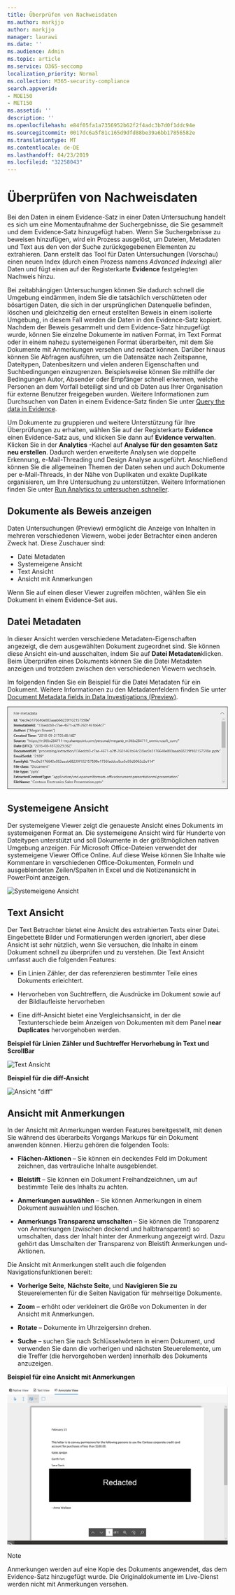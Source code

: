 ```yaml
---
title: Überprüfen von Nachweisdaten
ms.author: markjjo
author: markjjo
manager: laurawi
ms.date: ''
ms.audience: Admin
ms.topic: article
ms.service: O365-seccomp
localization_priority: Normal
ms.collection: M365-security-compliance
search.appverid:
- MOE150
- MET150
ms.assetid: ''
description: ''
ms.openlocfilehash: e84f05fa1a7356952b62f2f4adc3b7d0f1ddc94e
ms.sourcegitcommit: 0017dc6a5f81c165d9dfd88be39a6bb17856582e
ms.translationtype: MT
ms.contentlocale: de-DE
ms.lasthandoff: 04/23/2019
ms.locfileid: "32258043"
---
```

# <a name="review-the-data-in-evidence"></a>Überprüfen von Nachweisdaten

Bei den Daten in einem Evidence-Satz in einer Daten Untersuchung handelt es sich um eine Momentaufnahme der Suchergebnisse, die Sie gesammelt und dem Evidence-Satz hinzugefügt haben. Wenn Sie Suchergebnisse zu beweisen hinzufügen, wird ein Prozess ausgelöst, um Dateien, Metadaten und Text aus den von der Suche zurückgegebenen Elementen zu extrahieren. Dann erstellt das Tool für Daten Untersuchungen (Vorschau) einen neuen Index (durch einen Prozess namens *Advanced Indexing*) aller Daten und fügt einen auf der Registerkarte **Evidence** festgelegten Nachweis hinzu. 

Bei zeitabhängigen Untersuchungen können Sie dadurch schnell die Umgebung eindämmen, indem Sie die tatsächlich verschütteten oder bösartigen Daten, die sich in der ursprünglichen Datenquelle befinden, löschen und gleichzeitig den erneut erstellten Beweis in einem isolierte Umgebung, in diesem Fall werden die Daten in den Evidence-Satz kopiert. Nachdem der Beweis gesammelt und dem Evidence-Satz hinzugefügt wurde, können Sie einzelne Dokumente im nativen Format, im Text Format oder in einem nahezu systemeigenen Format überarbeiten, mit dem Sie Dokumente mit Anmerkungen versehen und redact können. Darüber hinaus können Sie Abfragen ausführen, um die Datensätze nach Zeitspanne, Dateitypen, Datenbesitzern und vielen anderen Eigenschaften und Suchbedingungen einzugrenzen. Beispielsweise können Sie mithilfe der Bedingungen Autor, Absender oder Empfänger schnell erkennen, welche Personen an dem Vorfall beteiligt sind und ob Daten aus Ihrer Organisation für externe Benutzer freigegeben wurden. Weitere Informationen zum Durchsuchen von Daten in einem Evidence-Satz finden Sie unter [Query the data in Evidence](evidence-query.md).

Um Dokumente zu gruppieren und weitere Unterstützung für Ihre Überprüfungen zu erhalten, wählen Sie auf der Registerkarte **Evidence** einen Evidence-Satz aus, und klicken Sie dann auf **Evidence verwalten**. Klicken Sie in der **Analytics** -Kachel auf **Analyse für den gesamten Satz neu erstellen**. Dadurch werden erweiterte Analysen wie doppelte Erkennung, e-Mail-Threading und Design Analyse ausgeführt. Anschließend können Sie die allgemeinen Themen der Daten sehen und auch Dokumente per e-Mail-Threads, in der Nähe von Duplikaten und exakte Duplikate organisieren, um Ihre Untersuchung zu unterstützen. Weitere Informationen finden Sie unter [Run Analytics to untersuchen schneller](run-analytics-to-investigate-faster.md).

## <a name="view-documents-in-evidence"></a>Dokumente als Beweis anzeigen

Daten Untersuchungen (Preview) ermöglicht die Anzeige von Inhalten in mehreren verschiedenen Viewern, wobei jeder Betrachter einen anderen Zweck hat. Diese Zuschauer sind:

- Datei Metadaten
- Systemeigene Ansicht
- Text Ansicht
- Ansicht mit Anmerkungen

Wenn Sie auf einen dieser Viewer zugreifen möchten, wählen Sie ein Dokument in einem Evidence-Set aus.

## <a name="file-metadata"></a>Datei Metadaten

In dieser Ansicht werden verschiedene Metadaten-Eigenschaften angezeigt, die dem ausgewählten Dokument zugeordnet sind. Sie können diese Ansicht ein-und ausschalten, indem Sie auf **Datei Metadaten**klicken. Beim Überprüfen eines Dokuments können Sie die Datei Metadaten anzeigen und trotzdem zwischen den verschiedenen Viewern wechseln.

Im folgenden finden Sie ein Beispiel für die Datei Metadaten für ein Dokument. Weitere Informationen zu den Metadatenfeldern finden Sie unter [Document Metadata fields in Data Investigations (Preview)](document-metadata-fields.md).

![Datei-Metadatenbereich](../media/Reviewimage2.png)

## <a name="native-view"></a>Systemeigene Ansicht

Der systemeigene Viewer zeigt die genaueste Ansicht eines Dokuments im systemeigenen Format an. Die systemeigene Ansicht wird für Hunderte von Dateitypen unterstützt und soll Dokumente in der größtmöglichen nativen Umgebung anzeigen. Für Microsoft Office-Dateien verwendet der systemeigene Viewer Office Online. Auf diese Weise können Sie Inhalte wie Kommentare in verschiedenen Office-Dokumenten, Formeln und ausgeblendeten Zeilen/Spalten in Excel und die Notizenansicht in PowerPoint anzeigen.

![Systemeigene Ansicht
](../media/Reviewimage3.png)

## <a name="text-view"></a>Text Ansicht

Der Text Betrachter bietet eine Ansicht des extrahierten Texts einer Datei. Eingebettete Bilder und Formatierungen werden ignoriert, aber diese Ansicht ist sehr nützlich, wenn Sie versuchen, die Inhalte in einem Dokument schnell zu überprüfen und zu verstehen. Die Text Ansicht umfasst auch die folgenden Features:

  - Ein Linien Zähler, der das referenzieren bestimmter Teile eines Dokuments erleichtert.

  - Hervorheben von Suchtreffern, die Ausdrücke im Dokument sowie auf der Bildlaufleiste hervorheben

  - Eine diff-Ansicht bietet eine Vergleichsansicht, in der die Textunterschiede beim Anzeigen von Dokumenten mit dem Panel **near Duplicates** hervorgehoben werden.

**Beispiel für Linien Zähler und Suchtreffer Hervorhebung in Text und ScrollBar**

![Text Ansicht
](../media/Reviewimage4.png)

**Beispiel für die diff-Ansicht**

![Ansicht "diff"
](../media/Reviewimage5.png)

## <a name="annotate-view"></a>Ansicht mit Anmerkungen

In der Ansicht mit Anmerkungen werden Features bereitgestellt, mit denen Sie während des überarbeits Vorgangs Markups für ein Dokument anwenden können. Hierzu gehören die folgenden Tools:

  - **Flächen-Aktionen** – Sie können ein deckendes Feld im Dokument zeichnen, das vertrauliche Inhalte ausgeblendet.

  - **Bleistift** – Sie können ein Dokument Freihandzeichnen, um auf bestimmte Teile des Inhalts zu achten.

  - **Anmerkungen auswählen** – Sie können Anmerkungen in einem Dokument auswählen und löschen.

  - **Anmerkungs Transparenz umschalten** – Sie können die Transparenz von Anmerkungen (zwischen deckend und halbtransparent) so umschalten, dass der Inhalt hinter der Anmerkung angezeigt wird. Dazu gehört das Umschalten der Transparenz von Bleistift Anmerkungen und-Aktionen.

Die Ansicht mit Anmerkungen stellt auch die folgenden Navigationsfunktionen bereit:

  - **Vorherige Seite**, **Nächste Seite**, und **Navigieren Sie zu** Steuerelementen für die Seiten Navigation für mehrseitige Dokumente.

  - **Zoom** – erhöht oder verkleinert die Größe von Dokumenten in der Ansicht mit Anmerkungen.

  - **Rotate** – Dokumente im Uhrzeigersinn drehen.

  - **Suche** – suchen Sie nach Schlüsselwörtern in einem Dokument, und verwenden Sie dann die vorherigen und nächsten Steuerelemente, um die Treffer (die hervorgehoben werden) innerhalb des Dokuments anzuzeigen.

**Beispiel für eine Ansicht mit Anmerkungen**

![Ansicht mit Anmerkungen](../media/Reviewimage1.png)

> [!NOTE]
> Anmerkungen werden auf eine Kopie des Dokuments angewendet, das dem Evidence-Satz hinzugefügt wurde. Die Originaldokumente im Live-Dienst werden nicht mit Anmerkungen versehen.
